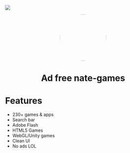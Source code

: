 <img align="center" src="https://img.shields.io/github/repo-size/nate-games/nate-games.xyz">
<p align="center">
<kbd>
<a href="https://nate-games.xyz">
<img style="border-radius:50%" height="150px" src="https://raw.githubusercontent.com/nate-games/nate-games.github.io/main/favicon.ico"></a>
</kbd>
</p>

<h1 align="center">Ad free nate-games</h1>



# Features
- 230+ games & apps
- Search bar
- Adobe Flash
- HTML5 Games
- WebGL/Unity games
- Clean UI
- No ads LOL
